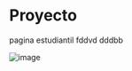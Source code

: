 # Proyecto
pagina estudiantil 
 fddvd
 dddbb 
 
![image](https://github.com/jose-2004/Proyecto/assets/80079088/87fa5001-56ba-4c8b-9a68-f4a5376abf82)

